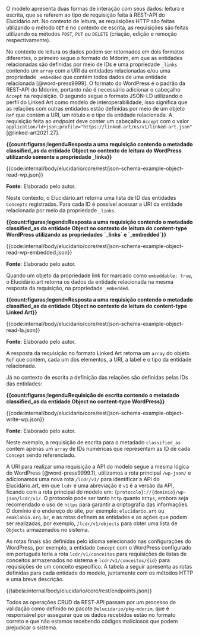 <!-- Rest  -->

O modelo apresenta duas formas de interação com seus dados: leitura e escrita, que se referem ao tipo de requisição feita à REST-API do Elucidário.art. No contexto de leitura, as requisições HTTP são feitas utilizando o método `GET` e no contexto de escrita, as requisições são feitas utilizando os métodos `POST`, `PUT` ou `DELETE` (criação, edição e remoção respectivamente).

<!-- LEITURA -->

No contexto de leitura os dados podem ser retornados em dois formatos diferentes, o primeiro segue o formato do Mdorim, em que as entidades relacionadas são definidas por meio de IDs e uma propriedade `_links` contendo um `array` com a URI da entidades relacionadas e/ou uma propriedade `_embedded` que contém todos dados de uma entidade relacionada [@word-press9999]. O formato do WordPress é o padrão da REST-API do Mdorim, portanto não é necessário adicionar o cabeçalho `Accept` na requisição. O segundo segue o formato JSON-LD utilizando o perfil do Linked Art como modelo de interoperabilidade, isso significa que as relações com outras entidades estão definidas por meio de um objeto `Ref` que contém a URI, um rótulo e o tipo da entidade relacionada. A requisição feita ao _endpoint_ deve conter um cabeçalho `Accept` com o valor `application/ld+json;profile="https://linked.art/ns/v1/linked-art.json"` [@linked-art2021.27].

**{{count:figuras;legend=Resposta a uma requisição contendo o metadado classified_as da entidade Object no contexto de leitura do WordPress utilizando somente a propriedade _links}}**

{{code:internal/body/elucidario/core/rest/json-schema-example-object-read-wp.json}}

**Fonte**: Elaborado pelo autor.

Neste contexto, o Elucidário.art retorna uma lista de ID das entidades `Concepts` registradas. Para cada ID é possível acessar a URI da entidade relacionada por meio da propriedade `_links`.

**{{count:figuras;legend=Resposta a uma requisição contendo o metadado classified_as da entidade Object no contexto de leitura do content-type WordPress utilizando as propriedades \`_links\` e \`_embedded\`}}**

{{code:internal/body/elucidario/core/rest/json-schema-example-object-read-wp-embedded.json}}

**Fonte**: Elaborado pelo autor.

Quando um objeto da propriedade link for marcado como `embeddable: true`, o Elucidário.art retorna os dados da entidade relacionada na mesma resposta da requisição, na propriedade `_embedded`.

**{{count:figuras;legend=Resposta a uma requisição contendo o metadado classified_as da entidade Object no contexto de leitura do content-type Linked Art}}**

{{code:internal/body/elucidario/core/rest/json-schema-example-object-read-la.json}}

**Fonte**: Elaborado pelo autor.

A resposta da requisição no formato Linked Art retorna um `array` do objeto `Ref` que contém, cada um dos elementos, a URI, a label e o tipo da entidade relacionada.

<!-- ESCRITA -->

Já no contexto de escrita a definição das relações são definidas pelas IDs das entidades:

**{{count:figuras;legend=Requisição de escrita contendo o metadado classified_as da entidade Object no content-type WordPress}}**

{{code:internal/body/elucidario/core/rest/json-schema-example-object-write-wp.json}}

**Fonte**: Elaborado pelo autor.

Neste exemplo, a requisição de escrita para o metadado `classified_as` contem apenas um `array` de IDs numéricas que representam as ID de cada `Concept` sendo referenciado.

A URI para realizar uma requisição a API do modelo segue a mesma lógica do WordPress [@word-press9999.1], utilizamos a rota principal `/wp-json/` e adicionamos uma nova rota `/lcdr/v1/` para identificar a API do Elucidário.art, em que `lcdr` é uma abreviação e `v1` é a versão da API, ficando com a rota principal do modelo em: `{protocolo}://{dominio}/wp-json/lcdr/v1/`. O protocolo pode ser tanto `http` quanto `https`, embora seja recomendado o uso de `https` para garantir a criptografia das informações. O domínio é o endereço do site, por exemplo: `elucidario.art` ou `emaklabin.org.br`, e as rotas definem as entidades e as ações que podem ser realizadas, por exemplo, `/lcdr/v1/objects` para obter uma lista de `Objects` armazenados no sistema.

As rotas finais são definidas pelo idioma selecionado nas configurações do WordPress, por exemplo, a entidade `Concept` com o WordPress configurado em português teria a rota `lcdr/v1/conceitos` para requisições de listas de conceitos armazenados no sistema e `lcdr/v1/conceitos/{id}` para requisições de um conceito específico. A tabela a seguir apresenta as rotas definidas para cada entidade do modelo, juntamente com os métodos HTTP e uma breve descrição.

{{tabela:internal/body/elucidario/core/rest/endpoints.json}}

Todos as operações CRUD da REST-API passam por um processo de validação como definido no pacote `@elucidario/pkg-mdorim`, que é responsável por assegurar que os dados recebidos estão no formato correto e que não estamos recebendo códigos maliciosos que podem prejudicar o sistema.
